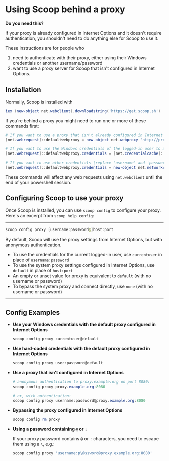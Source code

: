# Using Scoop behind a proxy

**Do you need this?**

If your proxy is already configured in Internet Options and it doesn't require authentication, you shouldn't need to do anything else for Scoop to use it.

These instructions are for people who

1. need to authenticate with their proxy, either using their Windows credentials or another username/password
2. want to use a proxy server for Scoop that isn't configured in Internet Options.

## Installation

Normally, Scoop is installed with

```powershell
iex (new-object net.webclient).downloadstring('https://get.scoop.sh')
```

If you're behind a proxy you might need to run one or more of these commands first:

```powershell
# If you want to use a proxy that isn't already configured in Internet Options
[net.webrequest]::defaultwebproxy = new-object net.webproxy "http://proxy.example.org:8080"

# If you want to use the Windows credentials of the logged-in user to authenticate with your proxy
[net.webrequest]::defaultwebproxy.credentials = [net.credentialcache]::defaultcredentials

# If you want to use other credentials (replace 'username' and 'password')
[net.webrequest]::defaultwebproxy.credentials = new-object net.networkcredential 'username', 'password'
```

These commands will affect any web requests using `net.webclient` until the end of your powershell session.

## Configuring Scoop to use your proxy

Once Scoop is installed, you can use `scoop config` to configure your proxy. Here's an excerpt from `scoop help config`:

---

```powershell
scoop config proxy [username:password@]host:port
```

By default, Scoop will use the proxy settings from Internet Options, but with anonymous authentication.

- To use the credentials for the current logged-in user, use `currentuser` in place of `username:password`
- To use the system proxy settings configured in Internet Options, use `default` in place of `host:port`
- An empty or unset value for proxy is equivalent to `default` (with no username or password)
- To bypass the system proxy and connect directly, use `none` (with no username or password)

---

## Config Examples

- **Use your Windows credentials with the default proxy configured in Internet Options**

  ```powershell
  scoop config proxy currentuser@default
  ```

- **Use hard-coded credentials with the default proxy configured in Internet Options**

  ```powershell
  scoop config proxy user:password@default
  ```

- **Use a proxy that isn't configured in Internet Options**

  ```powershell
  # anonymous authentication to proxy.example.org on port 8080:
  scoop config proxy proxy.example.org:8080

  # or, with authentication:
  scoop config proxy username:password@proxy.example.org:8080
  ```

- **Bypassing the proxy configured in Internet Options**

  ```powershell
  scoop config rm proxy
  ```

- **Using a password containing `@` or `:`**

  If your proxy password contains `@` or `:` characters, you need to escape them using a `\`, e.g.:

  ```powershell
  scoop config proxy 'username:p\@ssword@proxy.example.org:8080'
  ```
